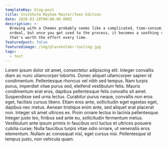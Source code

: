 ```yaml
---
templateKey: blog-post
title: Stockholm Mayhem Master/Teen Edition
date: 2020-03-28T00:00:00.000Z
description: >-
  Brewing with a Chemex probably seems like a complicated, time-consuming
  ordeal, but once you get used to the process, it becomes a soothing ritual
  that's worth the effort every time.
featuredpost: false
featuredimage: /img/placeholder-tavling.jpg
tags:
  - test
---
```

Lorem ipsum dolor sit amet, consectetur adipiscing elit. Integer convallis diam ac nunc ullamcorper lobortis. Donec aliquet ullamcorper sapien id condimentum. Pellentesque rhoncus vel nibh sed tempus. Nam turpis purus, imperdiet vitae purus sed, eleifend vestibulum felis. Mauris condimentum erat eros, dapibus pellentesque felis convallis sit amet. Suspendisse sed urna lectus. Curabitur purus neque, convallis non eros eget, facilisis cursus libero. Etiam eros ante, sollicitudin eget egestas eget, dapibus nec metus. Aenean tristique enim ante, sed aliquet erat placerat non. Integer sit amet ultrices ex. Proin ornare lectus in lacinia pellentesque. Integer justo leo, finibus sed ante eu, sollicitudin fermentum metus. Vestibulum ante ipsum primis in faucibus orci luctus et ultrices posuere cubilia curae; Nulla faucibus turpis vitae odio ornare, ut venenatis eros elementum. Nullam ac consequat nisl, eget cursus nisi. Pellentesque id tempus justo, non vehicula quam.
